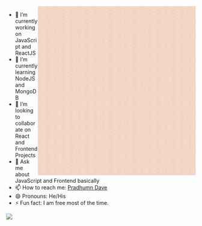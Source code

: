 <img align='right' src='/Pink and Peach Freeform Art Instagram Post.gif' width="420" height="450">

- 🔭 I’m currently working on JavaScript and ReactJS 
- 🌱 I’m currently learning NodeJS and MongoDB
- 👯 I’m looking to collaborate on React and Frontend Projects
- 💬 Ask me about JavaScript and Frontend basically
- 📫 How to reach me: [Pradhumn Dave](https://pradhumndave.tech)
- 😄 Pronouns: He/His
- ⚡ Fun fact: I am free most of the time.
<img align='left' src='https://user-images.githubusercontent.com/5713670/87202985-820dcb80-c2b6-11ea-9f56-7ec461c497c3.gif' width='200"'>
